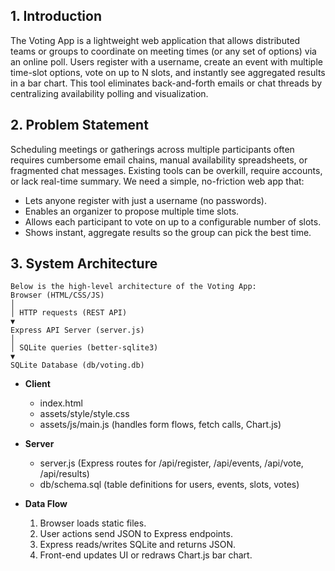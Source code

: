 ## 1. Introduction

The Voting App is a lightweight web application that allows distributed teams or groups to coordinate on meeting times (or any set of options) via an online poll. Users register with a username, create an event with multiple time-slot options, vote on up to N slots, and instantly see aggregated results in a bar chart. This tool eliminates back-and-forth emails or chat threads by centralizing availability polling and visualization.

## 2. Problem Statement

Scheduling meetings or gatherings across multiple participants often requires cumbersome email chains, manual availability spreadsheets, or fragmented chat messages. Existing tools can be overkill, require accounts, or lack real-time summary. We need a simple, no-friction web app that:
- Lets anyone register with just a username (no passwords).  
- Enables an organizer to propose multiple time slots.  
- Allows each participant to vote on up to a configurable number of slots.  
- Shows instant, aggregate results so the group can pick the best time.

## 3. System Architecture
````` 
Below is the high‐level architecture of the Voting App:  
Browser (HTML/CSS/JS)
│
│ HTTP requests (REST API)
▼
Express API Server (server.js)
│
│ SQLite queries (better-sqlite3)
▼
SQLite Database (db/voting.db)
````` 


- **Client**  
  - index.html  
  - assets/style/style.css  
  - assets/js/main.js (handles form flows, fetch calls, Chart.js)

- **Server**  
  - server.js (Express routes for /api/register, /api/events, /api/vote, /api/results)  
  - db/schema.sql (table definitions for users, events, slots, votes)

- **Data Flow**  
  1. Browser loads static files.  
  2. User actions send JSON to Express endpoints.  
  3. Express reads/writes SQLite and returns JSON.  
  4. Front-end updates UI or redraws Chart.js bar chart.
